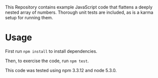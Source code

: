 This Repository contains example JavaScript code that flattens a deeply nested
array of numbers.  Thorough unit tests are included, as is a karma setup for
running them.

# Usage
First run `npm install` to install dependencies.

Then, to exercise the code, run `npm test`.

This code was tested using npm 3.3.12 and node 5.3.0.
